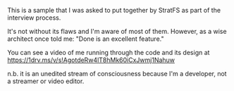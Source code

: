 This is a sample that I was asked to put together by StratFS as part of the interview process.

It's not without its flaws and I'm aware of most of them.  However, as a wise architect once told me: "Done is an excellent feature."

You can see a video of me running through the code and its design at https://1drv.ms/v/s!AgotdeRw4lT8hMk60iCxJwmj1Nahuw

n.b. it is an unedited stream of consciousness because I'm a developer, not a streamer or video editor.
